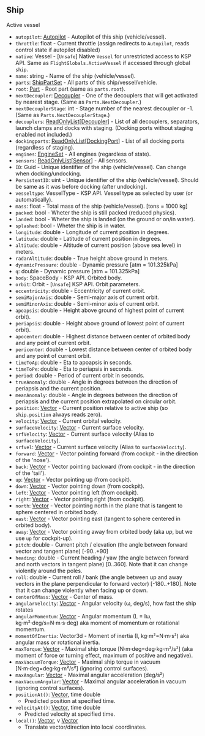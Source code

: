 ## Ship

Active vessel

- `autopilot`: [Autopilot](Autopilot.md) - Autopilot of this ship (vehicle/vessel).
- `throttle`: float - Current throttle (assign redirects to `Autopilot`, reads control state if autopilot disabled)
- `native`: Vessel - \[`Unsafe`\] Native `Vessel` for unrestricted access to KSP API. Same as `FlightGlobals.ActiveVessel` if accessed through global `ship`.
- `name`: string - Name of the ship (vehicle/vessel).
- `parts`: [ShipPartSet](../Parts/ShipPartSet.md) - All parts of this ship/vessel/vehicle.
- `root`: [Part](../Parts/PartBase.md) - Root part (same as `parts.root`).
- `nextDecoupler`: [Decoupler](../Parts/Decoupler.md) - One of the decouplers that will get activated by nearest stage. (Same as `Parts.NextDecoupler`.)
- `nextDecouplerStage`: int - Stage number of the nearest decoupler or -1. (Same as `Parts.NextDecouplerStage`.)
- `decouplers`: [ReadOnlyList](ReadOnlyList.1.md)\[[Decoupler](../Parts/Decoupler.md)\] - List of all decouplers, separators, launch clamps and docks with staging. (Docking ports without staging enabled not included.)
- `dockingports`: [ReadOnlyList](ReadOnlyList.1.md)\[[DockingPort](../Parts/DockingPort.md)\] - List of all docking ports (regardless of staging).
- `engines`: [EngineSet](../Parts/EngineSet.md) - All engines (regardless of state).
- `sensors`: [ReadOnlyList](ReadOnlyList.1.md)\[[Sensor](../Parts/Sensor.md)\] - All sensors.
- `ID`: Guid - Unique identifier of the ship (vehicle/vessel). Can change when docking/undocking.
- `PersistentID`: uint - Unique identifier of the ship (vehicle/vessel). Should be same as it was before docking (after undocking).
- `vesseltype`: VesselType - KSP API. Vessel type as selected by user (or automatically).
- `mass`: float - Total mass of the ship (vehicle/vessel). [tons = 1000 kg]
- `packed`: bool - Wheter the ship is still packed (reduced physics).
- `landed`: bool - Wheter the ship is landed (on the ground or on/in water).
- `splashed`: bool - Wheter the ship is in water.
- `longitude`: double - Longitude of current position in degrees.
- `latitude`: double - Latitude of current position in degrees.
- `altitude`: double - Altitude of current position (above sea level) in meters.
- `radarAltitude`: double - True height above ground in meters.
- `dynamicPressure`: double - Dynamic pressure [atm = 101.325kPa]
- `q`: double - Dynamic pressure [atm = 101.325kPa]
- `body`: SpaceBody - KSP API. Orbited body.
- `orbit`: Orbit - \[`Unsafe`\] KSP API. Orbit parameters.
- `eccentricity`: double - Eccentricity of current orbit.
- `semiMajorAxis`: double - Semi-major axis of current orbit.
- `semiMinorAxis`: double - Semi-minor axis of current orbit.
- `apoapsis`: double - Height above ground of highest point of current orbit).
- `periapsis`: double - Height above ground of lowest point of current orbit).
- `apocenter`: double - Highest distance between center of orbited body and any point of current orbit.
- `pericenter`: double - Lowest distance between center of orbited body and any point of current orbit.
- `timeToAp`: double - Eta to apoapsis in seconds.
- `timeToPe`: double - Eta to periapsis in seconds.
- `period`: double - Period of current orbit in seconds.
- `trueAnomaly`: double - Angle in degrees between the direction of periapsis and the current position.
- `meanAnomaly`: double - Angle in degrees between the direction of periapsis and the current position extrapolated on circular orbit.
- `position`: [Vector](Vector.md) - Current position relative to active ship (so `ship.position` always reads zero).
- `velocity`: [Vector](Vector.md) - Current orbital velocity.
- `surfaceVelocity`: [Vector](Vector.md) - Current surface velocity.
- `srfVelocity`: [Vector](Vector.md) - Current surface velocity (Alias to `surfaceVelocity`).
- `srfvel`: [Vector](Vector.md) - Current surface velocity (Alias to `surfaceVelocity`).
- `forward`: [Vector](Vector.md) - Vector pointing forward (from cockpit - in the direction of the 'nose').
- `back`: [Vector](Vector.md) - Vector pointing backward (from cockpit - in the direction of the 'tail').
- `up`: [Vector](Vector.md) - Vector pointing up (from cockpit).
- `down`: [Vector](Vector.md) - Vector pointing down (from cockpit).
- `left`: [Vector](Vector.md) - Vector pointing left (from cockpit).
- `right`: [Vector](Vector.md) - Vector pointing right (from cockpit).
- `north`: [Vector](Vector.md) - Vector pointing north in the plane that is tangent to sphere centered in orbited body.
- `east`: [Vector](Vector.md) - Vector pointing east (tangent to sphere centered in orbited body).
- `away`: [Vector](Vector.md) - Vector pointing away from orbited body (aka *up*, but we use `up` for cockpit-up).
- `pitch`: double - Current pitch / elevation (the angle between forward vector and tangent plane) [-90..+90]
- `heading`: double - Current heading / yaw (the angle between forward and north vectors in tangent plane) [0..360]. Note that it can change violently around the poles.
- `roll`: double - Current roll / bank (the angle between up and away vectors in the plane perpendicular to forward vector) [-180..+180]. 
Note that it can change violently when facing up or down.
- `centerOfMass`: [Vector](Vector.md) - Center of mass.
- `angularVelocity`: [Vector](Vector.md) - Angular velocity (ω, deg/s), how fast the ship rotates
- `angularMomentum`: [Vector](Vector.md) - Angular momentum (L = Iω, kg⋅m²⋅deg/s=N⋅m⋅s⋅deg) aka moment of momentum or rotational momentum.
- `momentOfInertia`: Vector3d - Moment of inertia (I, kg⋅m²=N⋅m⋅s²) aka angular mass or rotational inertia.
- `maxTorque`: [Vector](Vector.md) - Maximal ship torque [N⋅m⋅deg=deg⋅kg⋅m²/s²] (aka moment of force or turning effect, maximum of positive and negative).
- `maxVacuumTorque`: [Vector](Vector.md) - Maximal ship torque in vacuum [N⋅m⋅deg=deg⋅kg⋅m²/s²] (ignoring control surfaces).
- `maxAngular`: [Vector](Vector.md) - Maximal angular acceleration (deg/s²)
- `maxVacuumAngular`: [Vector](Vector.md) - Maximal angular acceleration in vacuum (ignoring control surfaces).
- `positionAt()`: [Vector](Vector.md), time double
  - Predicted position at specified time.
- `velocityAt()`: [Vector](Vector.md), time double
  - Predicted velocity at specified time.
- `local()`: [Vector](Vector.md), v [Vector](Vector.md)
  - Translate vector/direction into local coordinates.

